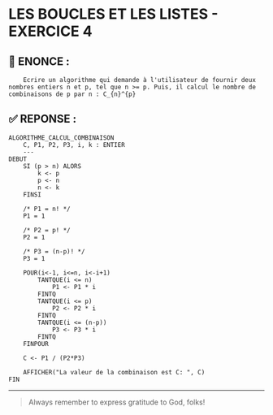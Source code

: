 # LES BOUCLES ET LES LISTES - EXERCICE 4

## 🌟 ENONCE :
```
    Ecrire un algorithme qui demande à l'utilisateur de fournir deux nombres entiers n et p, tel que n >= p. Puis, il calcul le nombre de combinaisons de p par n : C_{n}^{p}
```

## ✅ REPONSE :

````
ALGORITHME_CALCUL_COMBINAISON
    C, P1, P2, P3, i, k : ENTIER
    ---
DEBUT
    SI (p > n) ALORS
        k <- p
        p <- n
        n <- k
    FINSI

    /* P1 = n! */
    P1 = 1

    /* P2 = p! */
    P2 = 1

    /* P3 = (n-p)! */
    P3 = 1

    POUR(i<-1, i<=n, i<-i+1)
        TANTQUE(i <= n)
            P1 <- P1 * i
        FINTQ
        TANTQUE(i <= p)
            P2 <- P2 * i
        FINTQ
        TANTQUE(i <= (n-p))
            P3 <- P3 * i
        FINTQ
    FINPOUR

    C <- P1 / (P2*P3)

    AFFICHER("La valeur de la combinaison est C: ", C)
FIN 
````

--- 

> Always remember to express gratitude to God, folks!